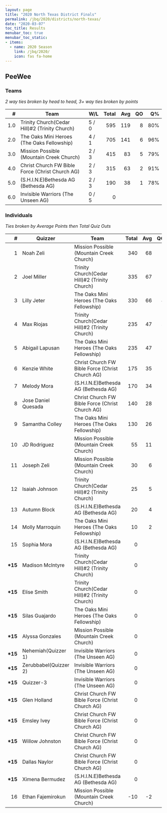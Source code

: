 ```yaml
---
layout: page
title: "2020 North Texas District Finals"
permalink: /jbq/2020/districts/north-texas/
date: "2020-03-07"
toc_title: Results
menubar_toc: true
menubar_toc_static:
- items:
  - name: 2020 Season
    link: /jbq/2020/
    icon: fas fa-home
---
```


## PeeWee

### Teams

*2 way ties broken by head to head, 3+ way ties broken by points*

|    # | Team                                            | W/L   | Total |  Avg |   QO |   Q% |
| ---: | ----------------------------------------------- | ----- | ----: | ---: | ---: | ---: |
|  1.0 | Trinity Church(Cedar Hill)#2 (Trinity Church)   | 5 / 0 |   595 |  119 |    8 |  80% |
|  2.0 | The Oaks Mini Heroes (The Oaks Fellowship)      | 4 / 1 |   705 |  141 |    6 |  96% |
|  3.0 | Mission Possible (Mountain Creek Church)        | 2 / 3 |   415 |   83 |    5 |  79% |
|  4.0 | Christ Church FW Bible Force (Christ Church AG) | 2 / 3 |   315 |   63 |    2 |  91% |
|  5.0 | (S.H.I.N.E)Bethesda AG (Bethesda AG)            | 2 / 3 |   190 |   38 |    1 |  78% |
|  6.0 | Invisible Warriors (The Unseen AG)              | 0 / 5 |     0 |      |      |      |

### Individuals

*Ties broken by Average Points then Total Quiz Outs*

|        # | Quizzer               | Team                                            | Total |  Avg |   QO |   Q% |
| -------: | --------------------- | ----------------------------------------------- | ----: | ---: | ---: | ---: |
|        1 | Noah Zeli             | Mission Possible (Mountain Creek Church)        |   340 |   68 |    5 |  94% |
|        2 | Joel Miller           | Trinity Church(Cedar Hill)#2 (Trinity Church)   |   335 |   67 |    5 |  91% |
|        3 | Lilly Jeter           | The Oaks Mini Heroes (The Oaks Fellowship)      |   330 |   66 |    4 | 100% |
|        4 | Max Riojas            | Trinity Church(Cedar Hill)#2 (Trinity Church)   |   235 |   47 |    3 |  74% |
|        5 | Abigail Lapusan       | The Oaks Mini Heroes (The Oaks Fellowship)      |   235 |   47 |    2 |  96% |
|        6 | Kenzie White          | Christ Church FW Bible Force (Christ Church AG) |   175 |   35 |    1 |  86% |
|        7 | Melody Mora           | (S.H.I.N.E)Bethesda AG (Bethesda AG)            |   170 |   34 |    1 |  82% |
|        8 | Jose Daniel Quesada   | Christ Church FW Bible Force (Christ Church AG) |   140 |   28 |    1 | 100% |
|        9 | Samantha Colley       | The Oaks Mini Heroes (The Oaks Fellowship)      |   130 |   26 |      | 100% |
|       10 | JD Rodriguez          | Mission Possible (Mountain Creek Church)        |    55 |   11 |      |  70% |
|       11 | Joseph Zeli           | Mission Possible (Mountain Creek Church)        |    30 |    6 |      |  55% |
|       12 | Isaiah Johnson        | Trinity Church(Cedar Hill)#2 (Trinity Church)   |    25 |    5 |      |  57% |
|       13 | Autumn Block          | (S.H.I.N.E)Bethesda AG (Bethesda AG)            |    20 |    4 |      | 100% |
|       14 | Molly Marroquin       | The Oaks Mini Heroes (The Oaks Fellowship)      |    10 |    2 |      |  50% |
|       15 | Sophia Mora           | (S.H.I.N.E)Bethesda AG (Bethesda AG)            |     0 |      |      |  33% |
| **\*15** | Madison McIntyre      | Trinity Church(Cedar Hill)#2 (Trinity Church)   |     0 |      |      |      |
| **\*15** | Elise Smith           | Trinity Church(Cedar Hill)#2 (Trinity Church)   |     0 |      |      |      |
| **\*15** | Silas Guajardo        | The Oaks Mini Heroes (The Oaks Fellowship)      |     0 |      |      |      |
| **\*15** | Alyssa Gonzales       | Mission Possible (Mountain Creek Church)        |     0 |      |      |      |
| **\*15** | Nehemiah(Quizzer 1)   | Invisible Warriors (The Unseen AG)              |     0 |      |      |      |
| **\*15** | Zerubbabel(Quizzer 2) | Invisible Warriors (The Unseen AG)              |     0 |      |      |      |
| **\*15** | Quizzer-3             | Invisible Warriors (The Unseen AG)              |     0 |      |      |      |
| **\*15** | Glen Holland          | Christ Church FW Bible Force (Christ Church AG) |     0 |      |      |      |
| **\*15** | Emsley Ivey           | Christ Church FW Bible Force (Christ Church AG) |     0 |      |      |      |
| **\*15** | Willow Johnston       | Christ Church FW Bible Force (Christ Church AG) |     0 |      |      |      |
| **\*15** | Dallas Naylor         | Christ Church FW Bible Force (Christ Church AG) |     0 |      |      |      |
| **\*15** | Ximena Bermudez       | (S.H.I.N.E)Bethesda AG (Bethesda AG)            |     0 |      |      |      |
|       16 | Ethan Fajemirokun     | Mission Possible (Mountain Creek Church)        |   -10 |   -2 |      |      |


